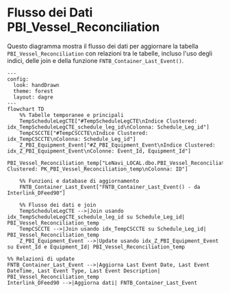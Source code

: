 # Flusso dei Dati PBI_Vessel_Reconciliation

Questo diagramma mostra il flusso dei dati per aggiornare la tabella `PBI_Vessel_Reconciliation` con relazioni tra le tabelle, incluso l'uso degli indici, delle join e della funzione `FNTB_Container_Last_Event()`.

```mermaid
---
config:
  look: handDrawn
  theme: forest
  layout: dagre
---
flowchart TD
    %% Tabelle temporanee e principali
    TempScheduleLegCTE["#TempScheduleLegCTE\nIndice Clustered: idx_TempScheduleLegCTE_schedule_leg_id\nColonna: Schedule_Leg_id"]
    TempCSCCTE["#TempCSCCTE\nIndice Clustered: idx_TempCSCCTE\nColonna: Schedule_Leg_id"]
    Z_PBI_Equipment_Event["#Z_PBI_Equipment_Event\nIndice Clustered: idx_Z_PBI_Equipment_Event\nColonne: Event_Id, Equipment_Id"]
    PBI_Vessel_Reconciliation_temp["LeNavi_LOCAL.dbo.PBI_Vessel_Reconciliation_temp\nIndice Clustered: PK_PBI_Vessel_Reconciliation_temp\nColonna: ID"]

    %% Funzioni e database di aggiornamento
    FNTB_Container_Last_Event["FNTB_Container_Last_Event() - da Interlink_DFeed90"]

    %% Flusso dei dati e join
    TempScheduleLegCTE -->|Join usando idx_TempScheduleLegCTE_schedule_leg_id su Schedule_Leg_id| PBI_Vessel_Reconciliation_temp
    TempCSCCTE -->|Join usando idx_TempCSCCTE su Schedule_Leg_id| PBI_Vessel_Reconciliation_temp
    Z_PBI_Equipment_Event -->|Update usando idx_Z_PBI_Equipment_Event su Event_Id e Equipment_Id| PBI_Vessel_Reconciliation_temp

%% Relazioni di update
FNTB_Container_Last_Event -->|Aggiorna Last Event Date, Last Event DateTime, Last Event Type, Last Event Description| PBI_Vessel_Reconciliation_temp
Interlink_DFeed90 -->|Aggiorna dati| FNTB_Container_Last_Event
